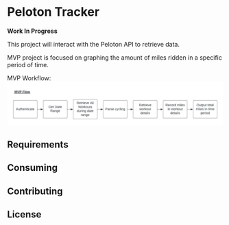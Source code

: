 # Peloton Tracker

**Work In Progress**

This project will interact with the Peloton API to retrieve data.

MVP project is focused on graphing the amount of miles ridden in a specific period of time.

MVP Workflow:
![workflow](images/workflow.jpeg)

## Requirements

## Consuming

## Contributing

## License
